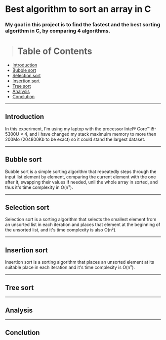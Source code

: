 # Best algorithm to sort an array in C


### My goal in this project is to find the fastest and the best sorting algorithm in C, by comparing 4 algorithms.

># Table of Contents

* [Introduction](#Introduction)
* [Bubble sort](#Bubble-sort)
* [Selection sort](#Selection-sort)
* [Insertion sort](#nsertion-sort)
* [Tree sort](#Tree-sort)
* [Analysis](#Analysis)
* [Conclution](#Conclution)


----




## Introduction
In this experiment, I'm using my laptop with the processor Intel® Core™ i5-5300U × 4, and i have changed my stack maximuim memory to more then 200Mo (204800Kb to be exact) so it could stand the largest dataset.

---
## Bubble sort
Bubble sort is a simple sorting algorithm that repeatedly steps through the input list element by element, comparing the current element with the one after it, swapping their values if needed, unil the whole array in sorted, 
and thus it's time complexity in O(n²).

[comment]: <> (<a href="Bubble sort"><img src="./pics/pic1.png" align="middle" width="55%" height="300px" ></a>)

---

## Selection sort
Selection sort is a sorting algorithm that selects the smallest element from an unsorted list in each iteration and places that element at the beginning of the unsorted list,
and it's time complexity is also O(n²).

 
[comment]: <> (<a href="Bubble sort"><img src="./pics/pic2.png" align="middle" width="55%" ></a>)

---


## Insertion sort
Insertion sort is a sorting algorithm that places an unsorted element at its suitable place in each iteration and it's time complexity is O(n²).

 [comment]: <> (<a href="Bubble sort"><img src="./pics/pic3.png" align="middle" width="55%" ></a>)

 
---

## Tree sort

 [comment]: <> (<a href="alternative text"><img src="./pics/pic4.jpeg" align="middle" width="55%" height="300px"></a>)

---
## Analysis
---


## Conclution



